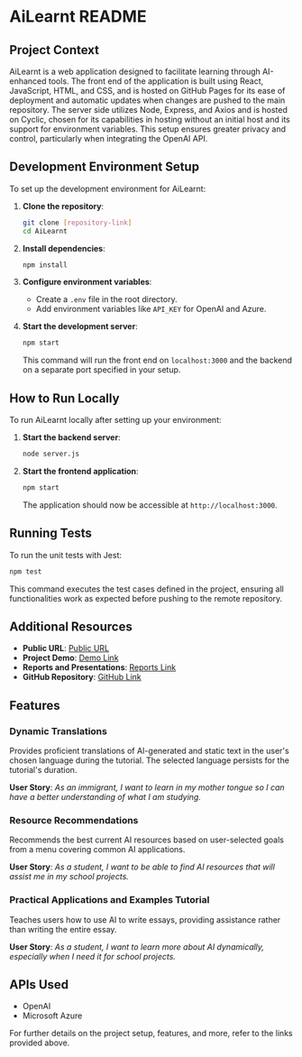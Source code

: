 
# AiLearnt README

## Project Context

AiLearnt is a web application designed to facilitate learning through AI-enhanced tools. The front end of the application is built using React, JavaScript, HTML, and CSS, and is hosted on GitHub Pages for its ease of deployment and automatic updates when changes are pushed to the main repository. The server side utilizes Node, Express, and Axios and is hosted on Cyclic, chosen for its capabilities in hosting without an initial host and its support for environment variables. This setup ensures greater privacy and control, particularly when integrating the OpenAI API.

## Development Environment Setup

To set up the development environment for AiLearnt:

1. **Clone the repository**:
   ```bash
   git clone [repository-link]
   cd AiLearnt
   ```

2. **Install dependencies**:
   ```bash
   npm install
   ```

3. **Configure environment variables**:
   - Create a `.env` file in the root directory.
   - Add environment variables like `API_KEY` for OpenAI and Azure.

4. **Start the development server**:
   ```bash
   npm start
   ```

   This command will run the front end on `localhost:3000` and the backend on a separate port specified in your setup.

## How to Run Locally

To run AiLearnt locally after setting up your environment:

1. **Start the backend server**:
   ```bash
   node server.js
   ```

2. **Start the frontend application**:
   ```bash
   npm start
   ```

   The application should now be accessible at `http://localhost:3000`.

## Running Tests

To run the unit tests with Jest:

```bash
npm test
```

This command executes the test cases defined in the project, ensuring all functionalities work as expected before pushing to the remote repository.

## Additional Resources

- **Public URL**: [Public URL](https://alexcodes100.github.io/finalTest)
- **Project Demo**: [Demo Link](https://www.youtube.com/watch?v=JoLJa6DIWNM)
- **Reports and Presentations**: [Reports Link](#)
- **GitHub Repository**: [GitHub Link](https://github.com/Chokitu/2350-Project/edit/main/README.md)

## Features

### Dynamic Translations

Provides proficient translations of AI-generated and static text in the user's chosen language during the tutorial. The selected language persists for the tutorial's duration.

**User Story**:
_As an immigrant, I want to learn in my mother tongue so I can have a better understanding of what I am studying._

### Resource Recommendations

Recommends the best current AI resources based on user-selected goals from a menu covering common AI applications.

**User Story**:
_As a student, I want to be able to find AI resources that will assist me in my school projects._

### Practical Applications and Examples Tutorial

Teaches users how to use AI to write essays, providing assistance rather than writing the entire essay.

**User Story**:
_As a student, I want to learn more about AI dynamically, especially when I need it for school projects._

## APIs Used

- OpenAI
- Microsoft Azure

For further details on the project setup, features, and more, refer to the links provided above.
